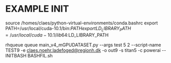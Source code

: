 # EXAMPLE INIT

source /homes/claes/python-virtual-environments/conda.bashrc
export PATH=/usr/local/cuda-10.1/bin:$PATH
export LD_LIBRARY_PATH=/usr/local/cuda-10.1/lib64:$LD_LIBRARY_PATH


rhqueue queue main_v4_mGPUDATASET.py --args test 5 2 --script-name TEST9 -e claes.noehr.ladefoged@regionh.dk -o out9 -s titan5 -c powerai --INITBASH BASHFIL.sh
